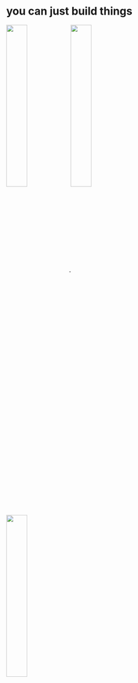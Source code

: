 <h1> you can just build things </h1>
<a href="/" target="_blank"> <img align="center" src="https://github.com/Gucci-Slides/gucci-slides/assets/23535221/857c595a-7fe1-470d-a801-8b4f6890ecb2" width="33%"/> </a>
<a href="/" target="_blank"> <img align="center" src="https://github.com/Gucci-Slides/gucci-slides/assets/23535221/18b477eb-dd45-4836-ba3a-9b58d69b47b3" width="33%"/> </a>
<a href="/" target="_blank"> <img align="center" src="https://github.com/Gucci-Slides/gucci-slides/assets/23535221/00c6c556-453d-468c-acf7-d7d84f1a9984" width="33%"/> </a>

